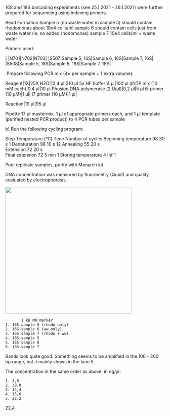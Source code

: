 16S and 18S barcoding experiments (see 25.1.2021 - 26.1.2021) were further prepared for sequencing using indexing primers.

Bead Formation
Sample 5 (no waste water in sample 5) should contain rhodomonas about 10e4 cells/ml
sample 6 should contain cells just from waste water (ie. no added rhodomonas)
sample 7 10e4 cells/ml + waste water

Primers used:

| |N701|N702|N703|
|S507|Sample 5, 16S|Sample 6, 16S|Sample 7, 16S|
|S508|Sample 5, 18S|Sample 6, 18S|Sample 7, 18S|


 Prepare following PCR mix (4× per sample + 1 extra volume):

Reagent|1X|25X
H2O|12,4 µl|310 µl
5x HF buffer|4 µl|100 µl
dNTP mix (10 mM each)|0,4 µl|10 µl
Phusion DNA polymerase (2 U/µl)|0,2 µl|5 µl
i5 primer (10 µM)|1 µl|
i7 primer (10 µM)|1 µl|
		
Reaction|19 µl|95 µl

Pipette 17 µl mastermix, 1 µl of appropriate primers each, and 1 µl template (purified nested PCR product) to 4 PCR tubes per sample

b) Run the following cycling program:

Step	Temperature (°C)	Time	Number of cycles
Beginning temperature	98	30 s	1
Denaturation	98	10 s	12
Annealing	55	20 s	
Extension	72	20 s	
Final extension	72	5 min	1
Storing temperature	4	Inf	1

Pool replicate samples, purify with Monarch kit.

DNA concentration was measured by fluorometry (Qubit) and quality evaluated by electrophoresis.

<td valign="top"><img src="../lab_figures/gel1.png" width=400></td>


           1 kB MW marker
	1. 16S sample 5 (rhodo only)
	2. 16S sample 6 (ww only)
	3. 16S sample 7 (rhodo + ww)
	4. 18S sample 5
	5. 18S sample 6
	6. 18S sample 7

Bands look quite good. Something seems to be amplified in the 100 - 200 bp range, but it mainly shows in the lane 5.

The concentration in the same order as above, in ng/µl:

	1. 3,8
	2. 38,0
	3. 14,4
	4. 15,6
	5. 22,2
22,4
